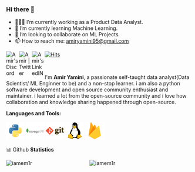 ### Hi there 👋

- 👨🏻‍💻 I’m currently working as a Product Data Analyst.
- 💭 I’m currently learning Machine Learning.
- 👯 I’m looking to collaborate on ML Projects.
- 📫 How to reach me: amiryamini95@gmail.com

<a href="https://discord.gg/em1r">
  <img align="left" alt="Amir's Discord" width="35px" src="https://raw.githubusercontent.com/peterthehan/peterthehan/master/assets/discord.svg" />
</a>
<a href="https://twitter.com/attillaambrus">
  <img align="left" alt="Amir | Twitter" width="35px" src="https://raw.githubusercontent.com/peterthehan/peterthehan/master/assets/twitter.svg" />
</a>
<a href="https://www.linkedin.com/in/amiryamini/">
  <img align="left" alt="Amir's LinkedIN" width="35px" src="https://raw.githubusercontent.com/peterthehan/peterthehan/master/assets/linkedin.svg" />
</a>

[![Hits](https://hits.seeyoufarm.com/api/count/incr/badge.svg?url=https%3A%2F%2Fgithub.com%2Fiamem1r%2Fiamem1r&count_bg=%2379C83D&title_bg=%23555555&icon=&icon_color=%23E7E7E7&title=Profile+Views&edge_flat=true)](https://hits.seeyoufarm.com)

<br />

I'm <strong>Amir Yamini</strong>, a passionate self-taught data analyst(Data Scientist/ ML Enginner to be) and a non-stop learner. 
i am also a python software development and open source community enthusiast and maintainer. i learned a lot from the open-source community and i love how collaboration and knowledge sharing happened through open-source.

**Languages and Tools:**  

<code><img height="50" src="https://raw.githubusercontent.com/github/explore/80688e429a7d4ef2fca1e82350fe8e3517d3494d/topics/python/python.png"></code>
<code><img height="50" src="https://raw.githubusercontent.com/github/explore/80688e429a7d4ef2fca1e82350fe8e3517d3494d/topics/mongodb/mongodb.png"></code>
<code><img height="50" src="https://raw.githubusercontent.com/github/explore/80688e429a7d4ef2fca1e82350fe8e3517d3494d/topics/git/git.png"></code>
<code><img height="50" src="https://raw.githubusercontent.com/github/explore/80688e429a7d4ef2fca1e82350fe8e3517d3494d/topics/linux/linux.png"></code>
<code><img height="50" src="https://raw.githubusercontent.com/github/explore/80688e429a7d4ef2fca1e82350fe8e3517d3494d/topics/firebase/firebase.png"></code>


📊 Github <strong> Statistics </strong>

<div>
  <img width="45%" align="left" src="https://github-readme-stats.vercel.app/api/top-langs?username=iamem1r&show_icons=true&locale=en&layout=compact" alt="iamem1r" />
  <img width="50%"  src="https://github-readme-streak-stats.herokuapp.com/?user=iamem1r&" alt="iamem1r" />
</div>
